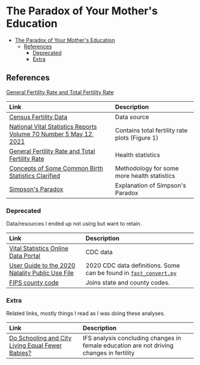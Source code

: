 # The Paradox of Your Mother's Education

- [The Paradox of Your Mother's Education](#the-paradox-of-your-mothers-education)
  - [References](#references)
    - [Deprecated](#deprecated)
    - [Extra](#extra)

## References

[General Fertility Rate and Total Fertility Rate](https://www.health.pa.gov/topics/HealthStatistics/Statistical-Resources/UnderstandingHealthStats/Documents/General_Fertility_Rate_and_Total_Fertility_Rate.pdf)

| Link                                                                                                                                                                                                                    | Description                                    |
| :---------------------------------------------------------------------------------------------------------------------------------------------------------------------------------------------------------------------- | :--------------------------------------------- |
| [Census Fertility Data](https://www.census.gov/topics/health/fertility/data/tables.html)                                                                                                                                | Data source                                    |
| [National Vital Statistics Reports Volume 70 Number 5 May 12, 2021](https://www.cdc.gov/nchs/data/nvsr/nvsr70/nvsr70-05-508.pdf)                                                                                        | Contains total fertility rate plots (Figure 1) |
| [General Fertility Rate and Total Fertility Rate](https://www.health.pa.gov/topics/HealthStatistics/Statistical-Resources/UnderstandingHealthStats/Documents/General_Fertility_Rate_and_Total_Fertility_Rate.pdf)       | Health statistics                              |
| [Concepts of Some Common Birth Statistics Clarified](https://www.health.pa.gov/topics/HealthStatistics/Statistical-Resources/UnderstandingHealthStats/Documents/Concepts_of_Some_Common_Birth_Statistics_Clarified.pdf) | Methodology for some more health statistics    |
| [Simpson's Paradox](https://plato.stanford.edu/entries/paradox-simpson/#:~:text=Simpson's%20Paradox%20is%20a%20statistical,population%20is%20divided%20into%20subpopulations.)                                          | Explanation of Simpson's Paradox               |

### Deprecated

Data/resources I ended up not using but want to retain.

| Link                                                                                                                                                   | Description                                                                               |
| :----------------------------------------------------------------------------------------------------------------------------------------------------- | :---------------------------------------------------------------------------------------- |
| [Vital Statistics Online Data Portal](https://www.cdc.gov/nchs/data_access/vitalstatsonline.htm)                                                       | CDC data                                                                                  |
| [User Guide to the 2020 Natality Public Use File](https://ftp.cdc.gov/pub/Health_Statistics/NCHS/Dataset_Documentation/DVS/natality/UserGuide2020.pdf) | 2020 CDC data definitions. Some can be found in [`fast_convert.py`](./v1/fast_convert.py) |
| [FIPS county code](https://en.wikipedia.org/wiki/FIPS_county_code)                                                                                     | Joins state and county codes.                                                             |

### Extra

Related links, mostly things I read as I was doing these analyses.

| Link                                                                                                                           | Description                                                                              |
| :----------------------------------------------------------------------------------------------------------------------------- | :--------------------------------------------------------------------------------------- |
| [Do Schooling and City Living Equal Fewer Babies?](https://ifstudies.org/blog/do-schooling-and-city-living-equal-fewer-babies) | IFS analysis concluding changes in female education are not driving changes in fertility |
